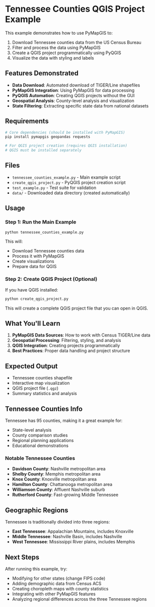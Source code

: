 # Tennessee Counties QGIS Project Example

This example demonstrates how to use PyMapGIS to:

1. Download Tennessee counties data from the US Census Bureau
2. Filter and process the data using PyMapGIS
3. Create a QGIS project programmatically using PyQGIS
4. Visualize the data with styling and labels

## Features Demonstrated

- **Data Download**: Automated download of TIGER/Line shapefiles
- **PyMapGIS Integration**: Using PyMapGIS for data processing
- **PyQGIS Automation**: Creating QGIS projects without the GUI
- **Geospatial Analysis**: County-level analysis and visualization
- **State Filtering**: Extracting specific state data from national datasets

## Requirements

```bash
# Core dependencies (should be installed with PyMapGIS)
pip install pymapgis geopandas requests

# For QGIS project creation (requires QGIS installation)
# QGIS must be installed separately
```

## Files

- `tennessee_counties_example.py` - Main example script
- `create_qgis_project.py` - PyQGIS project creation script
- `test_example.py` - Test suite for validation
- `data/` - Downloaded data directory (created automatically)

## Usage

### Step 1: Run the Main Example

```bash
python tennessee_counties_example.py
```

This will:
- Download Tennessee counties data
- Process it with PyMapGIS
- Create visualizations
- Prepare data for QGIS

### Step 2: Create QGIS Project (Optional)

If you have QGIS installed:

```bash
python create_qgis_project.py
```

This will create a complete QGIS project file that you can open in QGIS.

## What You'll Learn

1. **PyMapGIS Data Sources**: How to work with Census TIGER/Line data
2. **Geospatial Processing**: Filtering, styling, and analysis
3. **QGIS Integration**: Creating projects programmatically
4. **Best Practices**: Proper data handling and project structure

## Expected Output

- Tennessee counties shapefile
- Interactive map visualization
- QGIS project file (`.qgz`)
- Summary statistics and analysis

## Tennessee Counties Info

Tennessee has 95 counties, making it a great example for:
- State-level analysis
- County comparison studies
- Regional planning applications
- Educational demonstrations

### Notable Tennessee Counties
- **Davidson County**: Nashville metropolitan area
- **Shelby County**: Memphis metropolitan area
- **Knox County**: Knoxville metropolitan area
- **Hamilton County**: Chattanooga metropolitan area
- **Williamson County**: Affluent Nashville suburb
- **Rutherford County**: Fast-growing Middle Tennessee

## Geographic Regions

Tennessee is traditionally divided into three regions:
- **East Tennessee**: Appalachian Mountains, includes Knoxville
- **Middle Tennessee**: Nashville Basin, includes Nashville
- **West Tennessee**: Mississippi River plains, includes Memphis

## Next Steps

After running this example, try:
- Modifying for other states (change FIPS code)
- Adding demographic data from Census ACS
- Creating choropleth maps with county statistics
- Integrating with other PyMapGIS features
- Analyzing regional differences across the three Tennessee regions
